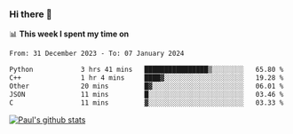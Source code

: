 ### Hi there 👋

📊 **This week I spent my time on**
<!--START_SECTION:waka-->

```txt
From: 31 December 2023 - To: 07 January 2024

Python            3 hrs 41 mins   ████████████████▒░░░░░░░░   65.80 %
C++               1 hr 4 mins     ████▓░░░░░░░░░░░░░░░░░░░░   19.28 %
Other             20 mins         █▓░░░░░░░░░░░░░░░░░░░░░░░   06.01 %
JSON              11 mins         █░░░░░░░░░░░░░░░░░░░░░░░░   03.46 %
C                 11 mins         ▓░░░░░░░░░░░░░░░░░░░░░░░░   03.33 %
```

<!--END_SECTION:waka-->


[![Paul's github stats](https://github-readme-stats.vercel.app/api?username=mickeyouyou&theme=dracula&show_icons=true)](https://github.com/anuraghazra/github-readme-stats)
